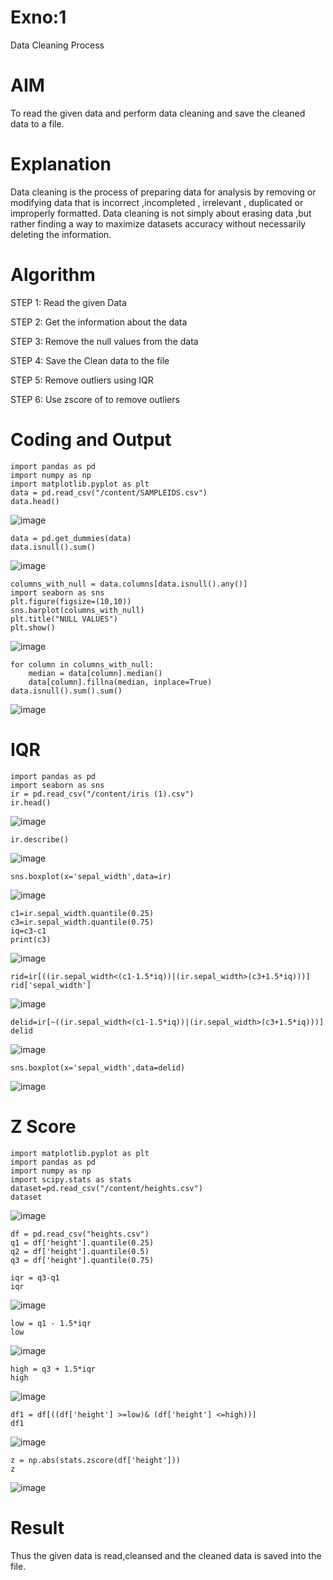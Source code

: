 # Exno:1
Data Cleaning Process

# AIM
To read the given data and perform data cleaning and save the cleaned data to a file.

# Explanation
Data cleaning is the process of preparing data for analysis by removing or modifying data that is incorrect ,incompleted , irrelevant , duplicated or improperly formatted. Data cleaning is not simply about erasing data ,but rather finding a way to maximize datasets accuracy without necessarily deleting the information.

# Algorithm
STEP 1: Read the given Data

STEP 2: Get the information about the data

STEP 3: Remove the null values from the data

STEP 4: Save the Clean data to the file

STEP 5: Remove outliers using IQR

STEP 6: Use zscore of to remove outliers

# Coding and Output
```
import pandas as pd
import numpy as np
import matplotlib.pyplot as plt
data = pd.read_csv("/content/SAMPLEIDS.csv")
data.head()
```
![image](https://github.com/Vanitha-SM/exno1-datascience/assets/119557985/adeed988-0f22-4477-aa1f-fc0767f58229)
```
data = pd.get_dummies(data)
data.isnull().sum()
```
![image](https://github.com/Vanitha-SM/exno1-datascience/assets/119557985/16a9d857-c8ed-412f-b196-7e83fbc27639)
```
columns_with_null = data.columns[data.isnull().any()]
import seaborn as sns
plt.figure(figsize=(10,10))
sns.barplot(columns_with_null)
plt.title("NULL VALUES")
plt.show()
```
![image](https://github.com/Vanitha-SM/exno1-datascience/assets/119557985/a140ef65-d5d0-4e5d-bb99-edb3ee4c67db)
```
for column in columns_with_null:
    median = data[column].median()  
    data[column].fillna(median, inplace=True)
data.isnull().sum().sum()
```
![image](https://github.com/Vanitha-SM/exno1-datascience/assets/119557985/2aa701f0-302e-4f12-acfe-4c08d4891b83)
# IQR 
```
import pandas as pd
import seaborn as sns
ir = pd.read_csv("/content/iris (1).csv")
ir.head()
```
![image](https://github.com/Vanitha-SM/exno1-datascience/assets/119557985/b6163966-c207-4ebe-b859-26fc1f31c052)
```
ir.describe()
```
![image](https://github.com/Vanitha-SM/exno1-datascience/assets/119557985/790ec93f-9b41-45f8-9a3c-8eecbd7b5878)
```
sns.boxplot(x='sepal_width',data=ir)
```
![image](https://github.com/Vanitha-SM/exno1-datascience/assets/119557985/fa475df8-36e0-4a3d-9d95-895486097f62)
```
c1=ir.sepal_width.quantile(0.25)
c3=ir.sepal_width.quantile(0.75)
iq=c3-c1
print(c3)
```
![image](https://github.com/Vanitha-SM/exno1-datascience/assets/119557985/7c7de03a-8c19-4629-adee-d2f8ddfc7550)

```
rid=ir[((ir.sepal_width<(c1-1.5*iq))|(ir.sepal_width>(c3+1.5*iq)))]
rid['sepal_width']
```
![image](https://github.com/Vanitha-SM/exno1-datascience/assets/119557985/c891d33a-411a-43cb-88bb-0614d0cbfbaa)
```
delid=ir[~((ir.sepal_width<(c1-1.5*iq))|(ir.sepal_width>(c3+1.5*iq)))]
delid
```
![image](https://github.com/Vanitha-SM/exno1-datascience/assets/119557985/7f10012d-255b-42c7-88fb-7f49c0bf4e3e)
```
sns.boxplot(x='sepal_width',data=delid)
```
![image](https://github.com/Vanitha-SM/exno1-datascience/assets/119557985/d94161ba-b61b-43aa-b3f7-3c9f352eda00)
# Z Score

```
import matplotlib.pyplot as plt
import pandas as pd
import numpy as np
import scipy.stats as stats
dataset=pd.read_csv("/content/heights.csv")
dataset
```
![image](https://github.com/Vanitha-SM/exno1-datascience/assets/119557985/f01f125b-7c8e-4fba-9a31-6c09ef3b6974)
```
df = pd.read_csv("heights.csv")
q1 = df['height'].quantile(0.25)
q2 = df['height'].quantile(0.5)
q3 = df['height'].quantile(0.75)

```

```
iqr = q3-q1
iqr
```
![image](https://github.com/Vanitha-SM/exno1-datascience/assets/119557985/8a9a9dfd-0738-499d-95be-7a258f56424b)

```
low = q1 - 1.5*iqr
low
```
![image](https://github.com/Vanitha-SM/exno1-datascience/assets/119557985/6d918b46-664f-4910-9574-33fc03f6a372)
```
high = q3 + 1.5*iqr
high
```
![image](https://github.com/Vanitha-SM/exno1-datascience/assets/119557985/d3f8ec32-b8ac-436a-a851-9060cdadc505)
```
df1 = df[((df['height'] >=low)& (df['height'] <=high))]
df1
```
![image](https://github.com/Vanitha-SM/exno1-datascience/assets/119557985/16fa8456-0ad8-4e94-9a83-87fdfc6b5e80)
```
z = np.abs(stats.zscore(df['height']))
z
```
![image](https://github.com/Vanitha-SM/exno1-datascience/assets/119557985/5e6c94d4-04a9-46c6-bc4e-9c6912f96544)

# Result
Thus the given data is read,cleansed and the cleaned data is saved into the file.


